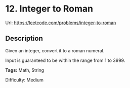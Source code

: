# 12. Integer to Roman
Url: <https://leetcode.com/problems/integer-to-roman>

## Description
Given an integer, convert it to a roman numeral.

Input is guaranteed to be within the range from 1 to 3999.

**Tags:** Math, String

Difficulty: Medium